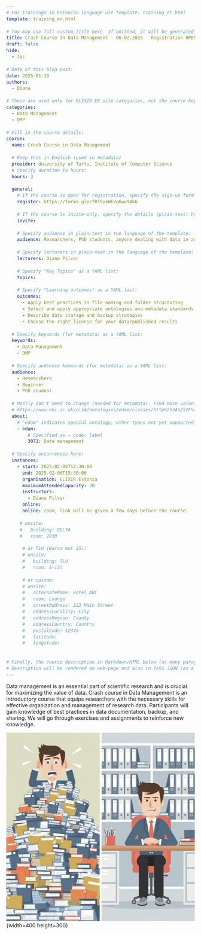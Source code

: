 ```yaml
---
# For trainings in Estonian language use template: training_et.html
template: training_en.html

# You may use full custom title here. If omitted, it will be generated from course name.
title: Crash Course in Data Management - 06.02.2025 - Registration OPEN
draft: false
hide:
  - toc

# Date of this blog post:
date: 2025-01-10
authors:
  - Diana

# These are used only for ELIXIR EE site categories, not the course keywords on TESS
categories:
  - Data Management
  - DMP

# Fill in the course details:
course:
  name: Crash Course in Data Management

  # Keep this in English (used in metadata)
  provider: University of Tartu, Institute of Computer Science
  # Specify duration in hours:
  hours: 3

  general:
    # If the course is open for registration, specify the sign-up form link here (otherwise, remove it):
    register: https://forms.gle/fRT9vkWEVq6wv94k6

    # If the course is invite-only, specify the details (plain-text) here (otherwise, remove it):
    invite:

    # Specify audience in plain-text in the language of the template:
    audience: Researchers, PhD students, anyone dealing with data in academia

    # Specify lecturers in plain-text in the language of the template:
    lecturers: Diana Pilvar

    # Specify "Key Topics" as a YAML list:
    topics:

    # Specify "Learning outcomes" as a YAML list:
    outcomes:
      - Apply best practices in file naming and folder structuring
      - Select and apply appropriate ontologies and metadata standards
      - Describe data storage and backup strategies
      - Choose the right license for your data/published results

  # Specify keywords (for metadata) as a YAML list:
  keywords:
    - Data Management
    - DMP

  # Specify audience keywords (for metadata) as a YAML list:
  audience:
    - Researchers
    - Beginner
    - PhD student

  # Mostly don't need to change (needed for metadata). Find more values here:
  # https://www.ebi.ac.uk/ols4/ontologies/edam/classes/http%253A%252F%252Fedamontology.org%252Ftopic_0003?lang=en
  about:
    # "edam" indicates special ontology, other types not yet supported.
    - edam:
        # Specified as – code: label
        3071: Data management

  # Specify occurrences here:
  instances:
    - start: 2025-02-06T12:30:00
      end: 2025-02-06T15:30:00
      organisation: ELIXIR Estonia
      maximumAttendeeCapacity: 20
      instructors:
        - Diana Pilvar
      online:
      online: Zoom, link will be given a few days before the course.

     # onsite:
     #   building: DELTA
     #   room: 2030

      # or TLU (Narva mnt 25):
      # onsite:
      #   building: TLU
      #   room: A-123

      # or custom:
      # onsite:
      #   alternateName: Hotel ABC
      #   room: Lounge
      #   streetAddress: 123 Main Street
      #   addressLocality: City
      #   addressRegion: County
      #   addressCountry: Country
      #   postalCode: 12345
      #   latitude:
      #   longitude:  


# Finally, the course description in Markdown/HTML below (as many paragraphs as needed).
# Description will be rendered on web-page and also in TeSS JSON (as a string of HTML).
---
```


Data management is an essential part of scientific research and is crucial for maximizing the value of data. Crash course in Data Management is an introductory course that equips researchers with the necessary skills for effective organization and management of research data. Participants will gain knowledge of best practices in data documentation, backup, and sharing. We will go through exercises and assignments to reinforce new knowledge.

<!-- more -->

![Promo picture](../../../assets/images/courses/crash_course_in_DM.jpeg){width=400 height=300}